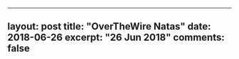 
---
layout: post
title: "OverTheWire Natas"
date: 2018-06-26
excerpt: "26 Jun 2018"
comments: false
---
